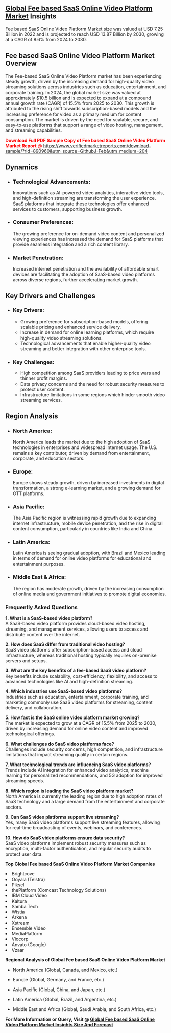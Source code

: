 <h2><a href="https://www.verifiedmarketreports.com/download-sample/?rid=890960&amp;utm_source=GithubJ&amp;utm_medium=204" target="_blank">Global Fee based SaaS Online Video Platform Market</a> Insights</h2><p>Fee based SaaS Online Video Platform Market size was valued at USD 7.25 Billion in 2022 and is projected to reach USD 13.87 Billion by 2030, growing at a CAGR of 8.6% from 2024 to 2030.</p><p> <h2>Fee based SaaS Online Video Platform Market Overview</h2> <p>The Fee-based SaaS Online Video Platform market has been experiencing steady growth, driven by the increasing demand for high-quality video streaming solutions across industries such as education, entertainment, and corporate training. In 2024, the global market size was valued at approximately $10.5 billion and is expected to expand at a compound annual growth rate (CAGR) of 15.5% from 2025 to 2030. This growth is attributed to the rising shift towards subscription-based models and the increasing preference for video as a primary medium for content consumption. The market is driven by the need for scalable, secure, and easy-to-use platforms that support a range of video hosting, management, and streaming capabilities. <p><span class=""><span style="color: #ff0000;"><strong>Download Full PDF Sample Copy of Fee based SaaS Online Video Platform Market Report</strong> @ </span><a href="https://www.verifiedmarketreports.com/download-sample/?rid=890960&amp;utm_source=GithubJ-Feb&amp;utm_medium=204" target="_blank">https://www.verifiedmarketreports.com/download-sample/?rid=890960&amp;utm_source=GithubJ-Feb&amp;utm_medium=204</a></span></p> <h2>Dynamics</h2> <ul> <li><h3>Technological Advancements:</h3> Innovations such as AI-powered video analytics, interactive video tools, and high-definition streaming are transforming the user experience. SaaS platforms that integrate these technologies offer enhanced services to customers, supporting business growth.</li> <li><h3>Consumer Preferences:</h3> The growing preference for on-demand video content and personalized viewing experiences has increased the demand for SaaS platforms that provide seamless integration and a rich content library.</li> <li><h3>Market Penetration:</h3> Increased internet penetration and the availability of affordable smart devices are facilitating the adoption of SaaS-based video platforms across diverse regions, further accelerating market growth.</li> </ul> <h2>Key Drivers and Challenges</h2> <ul> <li><h3>Key Drivers:</h3> <ul> <li>Growing preference for subscription-based models, offering scalable pricing and enhanced service delivery.</li> <li>Increase in demand for online learning platforms, which require high-quality video streaming solutions.</li> <li>Technological advancements that enable higher-quality video streaming and better integration with other enterprise tools.</li> </ul> </li> <li><h3>Key Challenges:</h3> <ul> <li>High competition among SaaS providers leading to price wars and thinner profit margins.</li> <li>Data privacy concerns and the need for robust security measures to protect user content.</li> <li>Infrastructure limitations in some regions which hinder smooth video streaming services.</li> </ul> </li> </ul> <h2>Region Analysis</h2> <ul> <li><h3>North America:</h3> North America leads the market due to the high adoption of SaaS technologies in enterprises and widespread internet usage. The U.S. remains a key contributor, driven by demand from entertainment, corporate, and education sectors.</li> <li><h3>Europe:</h3> Europe shows steady growth, driven by increased investments in digital transformation, a strong e-learning market, and a growing demand for OTT platforms.</li> <li><h3>Asia Pacific:</h3> The Asia Pacific region is witnessing rapid growth due to expanding internet infrastructure, mobile device penetration, and the rise in digital content consumption, particularly in countries like India and China.</li> <li><h3>Latin America:</h3> Latin America is seeing gradual adoption, with Brazil and Mexico leading in terms of demand for online video platforms for educational and entertainment purposes.</li> <li><h3>Middle East & Africa:</h3> The region has moderate growth, driven by the increasing consumption of online media and government initiatives to promote digital economies.</li> </ul> <h3>Frequently Asked Questions</h3> <p><strong>1. What is a SaaS-based video platform?</strong><br> A SaaS-based video platform provides cloud-based video hosting, streaming, and management services, allowing users to access and distribute content over the internet.</p> <p><strong>2. How does SaaS differ from traditional video hosting?</strong><br> SaaS video platforms offer subscription-based access and cloud infrastructure, whereas traditional hosting typically requires on-premise servers and setups.</p> <p><strong>3. What are the key benefits of a fee-based SaaS video platform?</strong><br> Key benefits include scalability, cost-efficiency, flexibility, and access to advanced technologies like AI and high-definition streaming.</p> <p><strong>4. Which industries use SaaS-based video platforms?</strong><br> Industries such as education, entertainment, corporate training, and marketing commonly use SaaS video platforms for streaming, content delivery, and collaboration.</p> <p><strong>5. How fast is the SaaS online video platform market growing?</strong><br> The market is expected to grow at a CAGR of 15.5% from 2025 to 2030, driven by increasing demand for online video content and improved technological offerings.</p> <p><strong>6. What challenges do SaaS video platforms face?</strong><br> Challenges include security concerns, high competition, and infrastructure limitations that impact streaming quality in certain regions.</p> <p><strong>7. What technological trends are influencing SaaS video platforms?</strong><br> Trends include AI integration for enhanced video analytics, machine learning for personalized recommendations, and 5G adoption for improved streaming speeds.</p> <p><strong>8. Which region is leading the SaaS video platform market?</strong><br> North America is currently the leading region due to high adoption rates of SaaS technology and a large demand from the entertainment and corporate sectors.</p> <p><strong>9. Can SaaS video platforms support live streaming?</strong><br> Yes, many SaaS video platforms support live streaming features, allowing for real-time broadcasting of events, webinars, and conferences.</p> <p><strong>10. How do SaaS video platforms ensure data security?</strong><br> SaaS video platforms implement robust security measures such as encryption, multi-factor authentication, and regular security audits to protect user data.</p> </p><p><strong>Top Global Fee based SaaS Online Video Platform Market Companies</strong></p><div data-test-id=""><p><li>Brightcove</li><li> Ooyala (Telstra)</li><li> Piksel</li><li> thePlatform (Comcast Technology Solutions)</li><li> IBM Cloud Video</li><li> Kaltura</li><li> Samba Tech</li><li> Wistia</li><li> Arkena</li><li> Xstream</li><li> Ensemble Video</li><li> MediaPlatform</li><li> Viocorp</li><li> Anvato (Google)</li><li> Vzaar</li></p><div><strong>Regional Analysis of&nbsp;Global Fee based SaaS Online Video Platform Market</strong></div><ul><li dir="ltr"><p dir="ltr">North America&nbsp;(Global, Canada, and Mexico, etc.)</p></li><li dir="ltr"><p dir="ltr">Europe (Global, Germany, and France, etc.)</p></li><li dir="ltr"><p dir="ltr">Asia Pacific&nbsp;(Global, China, and Japan, etc.)</p></li><li dir="ltr"><p dir="ltr">Latin America&nbsp;(Global, Brazil, and Argentina, etc.)</p></li><li dir="ltr">Middle East and Africa&nbsp;(Global, Saudi Arabia, and South Africa, etc.)</li></ul><p><strong>For More Information or Query, Visit @&nbsp;</strong><strong><a href="https://www.verifiedmarketreports.com/product/fee-based-saas-online-video-platform-market/?utm_source=GithubJ&amp;utm_medium=204" target="_blank">Global Fee based SaaS Online Video Platform Market Insights Size And Forecast</a></strong></p></div>
